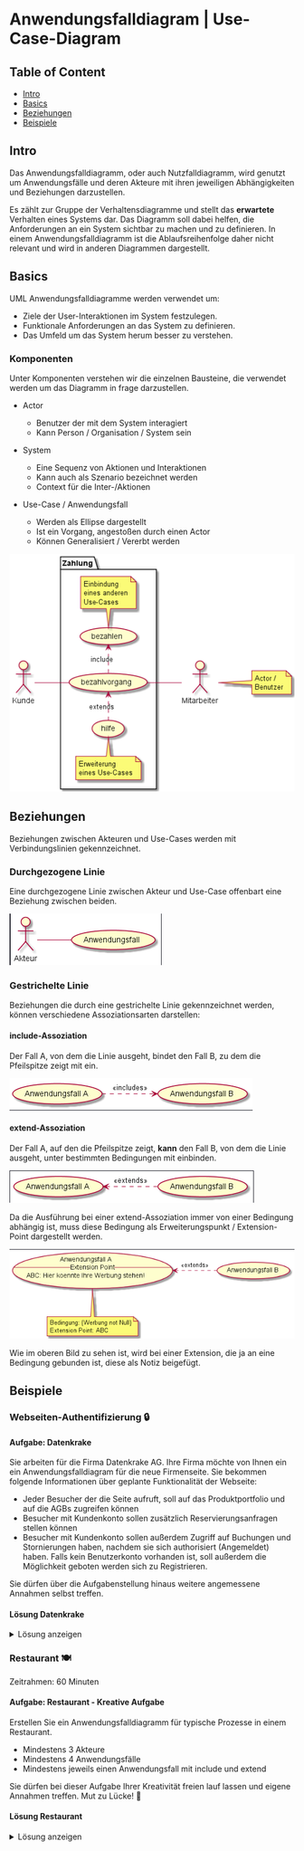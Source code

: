 # Anwendungsfalldiagram | Use-Case-Diagram

## Table of Content

- [Intro](#intro)
- [Basics](#basics)
- [Beziehungen](#beziehungen)
- [Beispiele](#beispiele)

## Intro

Das Anwendungsfalldiagramm, oder auch Nutzfalldiagramm, wird genutzt um Anwendungsfälle und deren Akteure mit ihren jeweiligen Abhängigkeiten und Beziehungen darzustellen.

Es zählt zur Gruppe der Verhaltensdiagramme und stellt das **erwartete** Verhalten eines Systems dar. Das Diagramm soll dabei helfen, die Anforderungen an ein System sichtbar zu machen und zu definieren.
In einem Anwendungsfalldiagramm ist die Ablaufsreihenfolge daher nicht relevant und wird in anderen Diagrammen dargestellt.

## Basics

UML Anwendungsfalldiagramme werden verwendet um:

- Ziele der User-Interaktionen im System festzulegen.
- Funktionale Anforderungen an das System zu definieren.
- Das Umfeld um das System herum besser zu verstehen.

### Komponenten

Unter Komponenten verstehen wir die einzelnen Bausteine, die verwendet werden um das Diagramm in frage darzustellen.

- Actor

  - Benutzer der mit dem System interagiert
  - Kann Person / Organisation / System sein

- System
  - Eine Sequenz von Aktionen und Interaktionen
  - Kann auch als Szenario bezeichnet werden
  - Context für die Inter-/Aktionen
- Use-Case / Anwendungsfall
  - Werden als Ellipse dargestellt
  - Ist ein Vorgang, angestoßen durch einen Actor
  - Können Generalisiert / Vererbt werden

![overview](overview.png)

## Beziehungen

Beziehungen zwischen Akteuren und Use-Cases werden mit Verbindungslinien gekennzeichnet.

### Durchgezogene Linie

Eine durchgezogene Linie zwischen Akteur und Use-Case offenbart eine Beziehung zwischen beiden.

![basic](basic.png)

### Gestrichelte Linie

Beziehungen die durch eine gestrichelte Linie gekennzeichnet werden, können verschiedene Assoziationsarten darstellen:

#### include-Assoziation

Der Fall A, von dem die Linie ausgeht, bindet den Fall B, zu dem die Pfeilspitze zeigt mit ein.

![includes](includes.png)

#### extend-Assoziation

Der Fall A, auf den die Pfeilspitze zeigt, **kann** den Fall B, von dem die Linie ausgeht, unter bestimmten Bedingungen mit einbinden.

![extends](extends.png)

Da die Ausführung bei einer extend-Assoziation immer von einer Bedingung abhängig ist, muss diese Bedingung als Erweiterungspunkt / Extension-Point dargestellt werden.

![extension-point](extension-point.png)

Wie im oberen Bild zu sehen ist, wird bei einer Extension, die ja an eine Bedingung gebunden ist, diese als Notiz beigefügt.

## Beispiele

### Webseiten-Authentifizierung 🔒

#### Aufgabe: Datenkrake

Sie arbeiten für die Firma Datenkrake AG. Ihre Firma möchte von Ihnen ein ein Anwendungsfalldiagram für die neue Firmenseite. Sie bekommen folgende Informationen über geplante Funktionalität der Webseite:

- Jeder Besucher der die Seite aufruft, soll auf das Produktportfolio und auf die AGBs zugreifen können
- Besucher mit Kundenkonto sollen zusätzlich Reservierungsanfragen stellen können
- Besucher mit Kundenkonto sollen außerdem Zugriff auf Buchungen und Stornierungen haben, nachdem sie sich authorisiert (Angemeldet) haben. Falls kein Benutzerkonto vorhanden ist, soll außerdem die Möglichkeit geboten werden sich zu Registrieren.

Sie dürfen über die Aufgabenstellung hinaus weitere angemessene Annahmen selbst treffen.

#### Lösung Datenkrake

<details>
  <summary>Lösung anzeigen</summary>
    <img src="exDatenKrake.svg">
    ![krake](exDatenKrake.svg)
</details>


### Restaurant 🍽️

Zeitrahmen: 60 Minuten

#### Aufgabe: Restaurant - Kreative Aufgabe

Erstellen Sie ein Anwendungsfalldiagramm für typische Prozesse in einem Restaurant.️

- Mindestens 3 Akteure
- Mindestens 4 Anwendungsfälle
- Mindestens jeweils einen Anwendungsfall mit include und extend

Sie dürfen bei dieser Aufgabe Ihrer Kreativität freien lauf lassen und eigene Annahmen treffen. Mut zu Lücke! 🚀

#### Lösung Restaurant
<details>
  <summary>Lösung anzeigen</summary>
    <img src="exRestaurant.svg">
    ![restaurant](exRestaurant.svg)
</details>